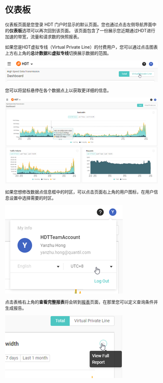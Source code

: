 # 仪表板
仪表板页面是您登录 HDT 门户时显示的默认页面。您也通过点击左侧导航界面中的**仪表板**选项可以再次回到该页面。
该页面包含了一份展示您近期通过HDT进行加速的带宽，流量和请求数的快照报表。

如果您是HDT虚拟专线（Virtual Private Line）的付费用户，您可以通过点击图表上方右上角的**总计数据**和**虚拟专线**切换展示数据的范围。

![null](</docs/resources/images/dashboard/selectTotalOrVpl.png>)

您可以将鼠标悬停在各个数据点上以获取更详细的信息。

![null](</docs/resources/images/dashboard/dashboard.png>)

如果您想修改数据点信息框中的时区，可以点击页面右上角的用户图标，在用户信息设置中选择需要的时区。

![null](</docs/resources/images/dashboard/myInfo.png>)

点击表格右上角的**查看完整报表**将会转到[报表](</docs/portal/reports.md>)页面，在那里您可以定义查询条件并生成报告。

![null](</docs/resources/images/dashboard/viewFullReport.png>)

